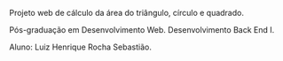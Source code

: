 Projeto web de cálculo da área do triângulo, círculo e quadrado.

Pós-graduação em Desenvolvimento Web. Desenvolvimento Back End I.

Aluno: Luiz Henrique Rocha Sebastião.